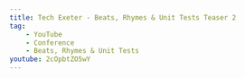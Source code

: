 ```yaml
---
title: Tech Exeter - Beats, Rhymes & Unit Tests Teaser 2
tag:
    - YouTube
    - Conference
    - Beats, Rhymes & Unit Tests
youtube: 2cOpbtZO5wY
---
```


